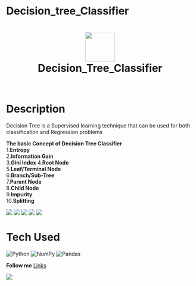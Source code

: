 # Decision_tree_Classifier
<div align="center">
      <h1> <img src="https://i.ytimg.com/vi/ZVR2Way4nwQ/maxresdefault.jpg" width="80px"><br/>Decision_Tree_Classifier</h1>
     </div>
<p align="center"> <a href="https://github.com/EmamulHossen" target="_blank"><img alt="" src="https://img.shields.io/badge/Website-EA4C89?style=normal&logo=dribbble&logoColor=white" style="vertical-align:center" /></a> <a href="https://twitter.com/EmamulHossen17" target="_blank"><img alt="" src="https://img.shields.io/badge/Twitter-1DA1F2?style=normal&logo=twitter&logoColor=white" style="vertical-align:center" /></a> <a href="https://www.facebook.com/emamul.hossen.503" target="_blank"><img alt="" src="https://img.shields.io/badge/Facebook-1877F2?style=normal&logo=facebook&logoColor=white" style="vertical-align:center" /></a> <a href="https://www.linkedin.com/in/emamul-hossen-9a8ab1255/}" target="_blank"><img alt="" src="https://img.shields.io/badge/LinkedIn-0077B5?style=normal&logo=linkedin&logoColor=white" style="vertical-align:center" /></a> </p>

# Description
Decision Tree is a Supervised learning technique that can be used for both classification and Regression problems

**The basic Concept of Decision Tree Classifier**<br/>
1.**Entropy**<br/>
2.**Information Gain**<br/>
3.**Gini Index**
4.**Root Node**<br/>
5.**Leaf/Terminal Node**<br/>
6.**Branch/Sub-Tree**<br/>
7.**Parent Node**<br/>
8.**Child Node**<br/>
9.**Impurity**<br/>
10.**Splitting**

 <img src="https://i.ytimg.com/vi/ZVR2Way4nwQ/maxresdefault.jpg"> <img src="https://miro.medium.com/max/688/1*bcLAJfWN2GpVQNTVOCrrvw.png"> <img src="#"> <img src="#"> <img src="#">
# Tech Used
 ![Python](https://img.shields.io/badge/python-3670A0?style=for-the-badge&logo=python&logoColor=ffdd54) ![NumPy](https://img.shields.io/badge/numpy-%23013243.svg?style=for-the-badge&logo=numpy&logoColor=white) ![Pandas](https://img.shields.io/badge/pandas-%23150458.svg?style=for-the-badge&logo=pandas&logoColor=white)
      
**Follow me**
[Links](https:[//itsvg.in](https://www.facebook.com/emamul.hossen.503))
 
![](https://img.shields.io/badge/IMAGES-4298B8.svg?style=for-the-badge&logoColor=white)

